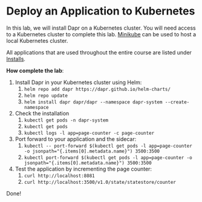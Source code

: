 
# Deploy an Application to Kubernetes

In this lab, we will install Dapr on a Kubernetes cluster. You will need access to a Kubernetes cluster to complete this lab. [Minikube](https://minikube.sigs.k8s.io/docs/) can be used to host a local Kubernetes cluster. 

All applications that are used throughout the entire course are listed under [Installs](https://github.com/lftraining/LFD233-code/?tab=readme-ov-file#installs).

**How complete the lab**:
1. Install Dapr in your Kubernetes cluster using Helm:
   1. `helm repo add dapr https://dapr.github.io/helm-charts/`
   2. `helm repo update`
   3. `helm install dapr dapr/dapr --namespace dapr-system --create-namespace`
2. Check the installation
   1. `kubectl get pods -n dapr-system`
   2. `kubectl get pods`
   3. `kubectl logs -l app=page-counter -c page-counter`
3. Port forward to your application and the sidecar:
   1. `kubectl -- port-forward $(kubectl get pods -l app=page-counter -o jsonpath="{.items[0].metadata.name}") 3500:3500`
   2. `kubectl port-forward $(kubectl get pods -l app=page-counter -o jsonpath="{.items[0].metadata.name}") 3500:3500`
4. Test the application by incrementing the page counter:
   1. `curl http://localhost:8081`
   2. `curl http://localhost:3500/v1.0/state/statestore/counter`

Done!